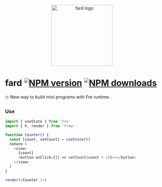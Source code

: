 <p align="center"><img src="https://ae01.alicdn.com/kf/HTB1gg8cc8aE3KVjSZLeq6xsSFXaQ.jpg" alt="fard logo" width="200px"></p>

# fard [![NPM version](https://img.shields.io/npm/v/fard.svg?style=flat-square)](https://npmjs.com/package/fard) [![NPM downloads](https://img.shields.io/npm/dt/fard.svg?style=flat-square)](https://npmjs.com/package/fard)

:snowman: New way to build mini programs with Fre runtime.

### Use
```js
import { useState } from 'fre'
import { h, render } from 'frew'

function Counter() {
  const [count, setCount] = useState(0)
  return (
    <view>
      {count}
      <button onClick={() => setCount(count + 1)}>+</button>
    </view>
  )
}

render(<Counter />)
```
